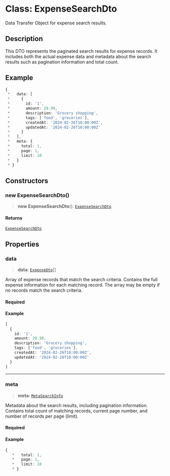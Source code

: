 # Class: ExpenseSearchDto

Data Transfer Object for expense search results.

## Description

This DTO represents the paginated search results for expense records.
It includes both the actual expense data and metadata about the search results
such as pagination information and total count.

## Example

```ts
{
 *   data: [
 *     {
 *       id: '1',
 *       amount: 29.99,
 *       description: 'Grocery shopping',
 *       tags: ['food', 'groceries'],
 *       createdAt: '2024-02-26T10:00:00Z',
 *       updatedAt: '2024-02-26T10:00:00Z'
 *     }
 *   ],
 *   meta: {
 *     total: 1,
 *     page: 1,
 *     limit: 10
 *   }
 * }
```

## Constructors

### new ExpenseSearchDto()

> **new ExpenseSearchDto**(): [`ExpenseSearchDto`](ExpenseSearchDto.md)

#### Returns

[`ExpenseSearchDto`](ExpenseSearchDto.md)

## Properties

### data

> **data**: [`ExpenseDto`](../../expense.dto/classes/ExpenseDto.md)[]

Array of expense records that match the search criteria.
Contains the full expense information for each matching record.
The array may be empty if no records match the search criteria.

#### Required

#### Example

```ts
[
  {
    id: '1',
    amount: 29.99,
    description: 'Grocery shopping',
    tags: ['food', 'groceries'],
    createdAt: '2024-02-26T10:00:00Z',
    updatedAt: '2024-02-26T10:00:00Z'
  }
]
```

***

### meta

> **meta**: [`MetaSearchInfo`](../../../../common/dto/meta-search-info.dto/classes/MetaSearchInfo.md)

Metadata about the search results, including pagination information.
Contains total count of matching records, current page number,
and number of records per page (limit).

#### Required

#### Example

```ts
{
   *   total: 1,
   *   page: 1,
   *   limit: 10
   * }
```
